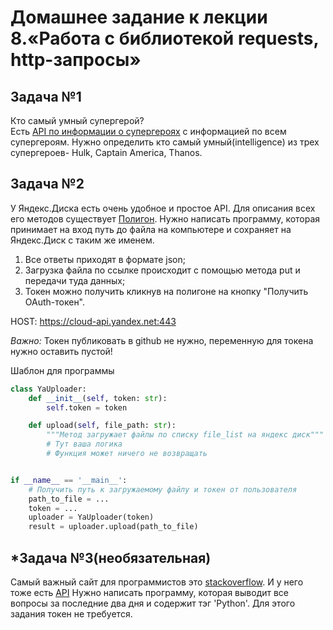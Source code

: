 # Домашнее задание к лекции 8.«Работа с библиотекой requests, http-запросы»

## Задача №1
Кто самый умный супергерой?  
Есть [API по информации о супергероях](https://akabab.github.io/superhero-api/api/) с информацией по всем супергероям. 
Нужно определить кто самый умный(intelligence) из трех супергероев- Hulk, Captain America, Thanos.


## Задача №2
У Яндекс.Диска есть очень удобное и простое API. Для описания всех его методов существует [Полигон](https://yandex.ru/dev/disk/poligon/).
Нужно написать программу, которая принимает на вход путь до файла на компьютере и сохраняет на Яндекс.Диск с таким же именем.
1. Все ответы приходят в формате json;
2. Загрузка файла по ссылке происходит с помощью метода put и передачи туда данных;
3. Токен можно получить кликнув на полигоне на кнопку "Получить OAuth-токен".  

HOST: https://cloud-api.yandex.net:443

*Важно:* Токен публиковать в github не нужно, переменную для токена нужно оставить пустой! 

Шаблон для программы
```python
class YaUploader:
    def __init__(self, token: str):
        self.token = token

    def upload(self, file_path: str):
        """Метод загружает файлы по списку file_list на яндекс диск"""
        # Тут ваша логика
        # Функция может ничего не возвращать


if __name__ == '__main__':
    # Получить путь к загружаемому файлу и токен от пользователя
    path_to_file = ...
    token = ...
    uploader = YaUploader(token)
    result = uploader.upload(path_to_file)
```
## \*Задача №3(необязательная)
Самый важный сайт для программистов это [stackoverflow](https://stackoverflow.com/). И у него тоже есть [API](https://api.stackexchange.com/docs)
Нужно написать программу, которая выводит все вопросы за последние два дня и содержит тэг 'Python'.
Для этого задания токен не требуется.